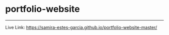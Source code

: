 # portfolio-website

---

Live Link: https://samira-estes-garcia.github.io/portfolio-website-master/
